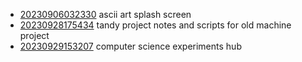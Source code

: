 - [20230906032330](/zet/20230906032330/README.md) ascii art splash screen
- [20230928175434](/zet/20230928175434/README.md) tandy project notes and scripts for old machine project
- [20230929153207](/zet/20230929153207/README.md) computer science experiments hub
